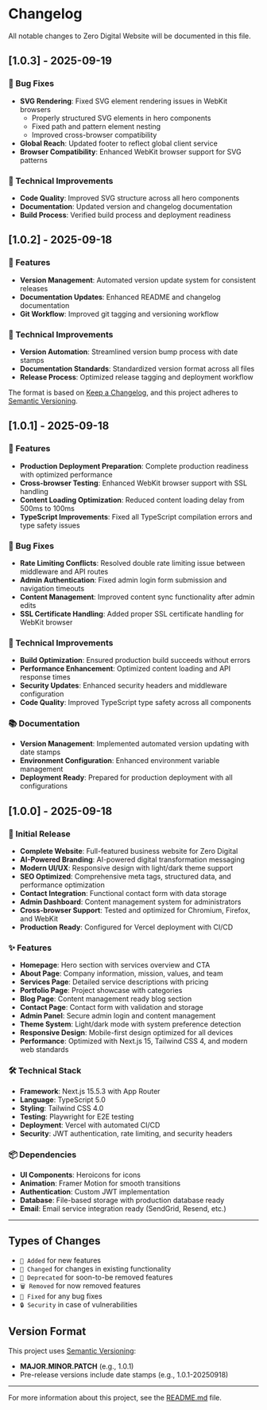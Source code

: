 # Changelog

All notable changes to Zero Digital Website will be documented in this file.

## [1.0.3] - 2025-09-19

### 🐛 Bug Fixes
- **SVG Rendering**: Fixed SVG element rendering issues in WebKit browsers
  - Properly structured SVG elements in hero components
  - Fixed path and pattern element nesting
  - Improved cross-browser compatibility
- **Global Reach**: Updated footer to reflect global client service
- **Browser Compatibility**: Enhanced WebKit browser support for SVG patterns

### 🔧 Technical Improvements
- **Code Quality**: Improved SVG structure across all hero components
- **Documentation**: Updated version and changelog documentation
- **Build Process**: Verified build process and deployment readiness

## [1.0.2] - 2025-09-18

### 🚀 Features
- **Version Management**: Automated version update system for consistent releases
- **Documentation Updates**: Enhanced README and changelog documentation
- **Git Workflow**: Improved git tagging and versioning workflow

### 🔧 Technical Improvements
- **Version Automation**: Streamlined version bump process with date stamps
- **Documentation Standards**: Standardized version format across all files
- **Release Process**: Optimized release tagging and deployment workflow

The format is based on [Keep a Changelog](https://keepachangelog.com/en/1.0.0/),
and this project adheres to [Semantic Versioning](https://semver.org/spec/v2.0.0.html).

## [1.0.1] - 2025-09-18

### 🚀 Features
- **Production Deployment Preparation**: Complete production readiness with optimized performance
- **Cross-browser Testing**: Enhanced WebKit browser support with SSL handling
- **Content Loading Optimization**: Reduced content loading delay from 500ms to 100ms
- **TypeScript Improvements**: Fixed all TypeScript compilation errors and type safety issues

### 🐛 Bug Fixes
- **Rate Limiting Conflicts**: Resolved double rate limiting issue between middleware and API routes
- **Admin Authentication**: Fixed admin login form submission and navigation timeouts
- **Content Management**: Improved content sync functionality after admin edits
- **SSL Certificate Handling**: Added proper SSL certificate handling for WebKit browser

### 🔧 Technical Improvements
- **Build Optimization**: Ensured production build succeeds without errors
- **Performance Enhancement**: Optimized content loading and API response times
- **Security Updates**: Enhanced security headers and middleware configuration
- **Code Quality**: Improved TypeScript type safety across all components

### 📚 Documentation
- **Version Management**: Implemented automated version updating with date stamps
- **Environment Configuration**: Enhanced environment variable management
- **Deployment Ready**: Prepared for production deployment with all configurations

## [1.0.0] - 2025-09-18

### 🎉 Initial Release
- **Complete Website**: Full-featured business website for Zero Digital
- **AI-Powered Branding**: AI-powered digital transformation messaging
- **Modern UI/UX**: Responsive design with light/dark theme support
- **SEO Optimized**: Comprehensive meta tags, structured data, and performance optimization
- **Contact Integration**: Functional contact form with data storage
- **Admin Dashboard**: Content management system for administrators
- **Cross-browser Support**: Tested and optimized for Chromium, Firefox, and WebKit
- **Production Ready**: Configured for Vercel deployment with CI/CD

### ✨ Features
- **Homepage**: Hero section with services overview and CTA
- **About Page**: Company information, mission, values, and team
- **Services Page**: Detailed service descriptions with pricing
- **Portfolio Page**: Project showcase with categories
- **Blog Page**: Content management ready blog section
- **Contact Page**: Contact form with validation and storage
- **Admin Panel**: Secure admin login and content management
- **Theme System**: Light/dark mode with system preference detection
- **Responsive Design**: Mobile-first design optimized for all devices
- **Performance**: Optimized with Next.js 15, Tailwind CSS 4, and modern web standards

### 🛠️ Technical Stack
- **Framework**: Next.js 15.5.3 with App Router
- **Language**: TypeScript 5.0
- **Styling**: Tailwind CSS 4.0
- **Testing**: Playwright for E2E testing
- **Deployment**: Vercel with automated CI/CD
- **Security**: JWT authentication, rate limiting, and security headers

### 📦 Dependencies
- **UI Components**: Heroicons for icons
- **Animation**: Framer Motion for smooth transitions
- **Authentication**: Custom JWT implementation
- **Database**: File-based storage with production database ready
- **Email**: Email service integration ready (SendGrid, Resend, etc.)

---

## Types of Changes
- `🎉 Added` for new features
- `🐛 Changed` for changes in existing functionality
- `🚀 Deprecated` for soon-to-be removed features
- `🗑️ Removed` for now removed features
- `🐛 Fixed` for any bug fixes
- `🔒 Security` in case of vulnerabilities

## Version Format
This project uses [Semantic Versioning](https://semver.org/):
- **MAJOR.MINOR.PATCH** (e.g., 1.0.1)
- Pre-release versions include date stamps (e.g., 1.0.1-20250918)

---

For more information about this project, see the [README.md](README.md) file.
